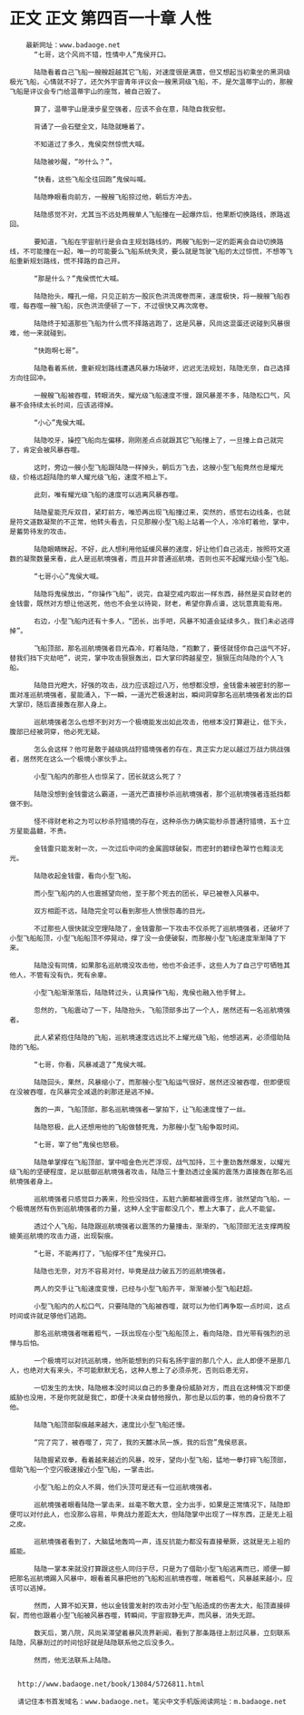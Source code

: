 # 正文 正文 第四百一十章 人性
        最新网址：www.badaoge.net
          “七哥，这个风尚不错，性情中人”鬼侯开口。
      
          陆隐看着自己飞船一艘艘超越其它飞船，对速度很是满意，但又想起当初乘坐的黑洞级极光飞船，心情就不好了，还欠外宇宙青年评议会一艘黑洞级飞船，不，是欠温蒂宇山的，那艘飞船是评议会专门给温蒂宇山的座驾，被自己毁了。
      
          算了，温蒂宇山是漫步星空强者，应该不会在意，陆隐自我安慰。
      
          背诵了一会石壁全文，陆隐就睡着了。
      
          不知道过了多久，鬼侯突然惊慌大喊。
      
          陆隐被吵醒，“吵什么？”。
      
          “快看，这些飞船全往回跑”鬼侯叫喊。
      
          陆隐睁眼看向前方，一艘艘飞船掠过他，朝后方冲去。
      
          陆隐感觉不对，尤其当不远处两艘单人飞船撞在一起爆炸后，他果断切换路线，原路返回。
      
          要知道，飞船在宇宙航行是会自主规划路线的，两艘飞船到一定的距离会自动切换路线，不可能撞在一起，唯一的可能要么飞船系统失灵，要么就是驾驶飞船的太过惊慌，不想等飞船重新规划路线，慌不择路的自己开。
      
          “那是什么？”鬼侯慌忙大喊。
      
          陆隐抬头，瞳孔一缩，只见正前方一股灰色洪流席卷而来，速度极快，将一艘艘飞船吞噬，每吞噬一艘飞船，灰色洪流便顿了一下，不过很快又再次席卷。
      
          陆隐终于知道那些飞船为什么慌不择路逃跑了，这是风暴，风尚这混蛋还说碰到风暴很难，他一来就碰到。
      
          “快跑啊七哥”。
      
          陆隐看着系统，重新规划路线遭遇风暴力场破坏，迟迟无法规划，陆隐无奈，自己选择方向往回冲。
      
          一艘艘飞船被吞噬，转眼消失，耀光级飞船速度不慢，跟风暴差不多，陆隐松口气，风暴不会持续太长时间，应该逃得掉。
      
          “小心”鬼侯大喊。
      
          陆隐咬牙，操控飞船向左偏移，刚刚差点点就跟其它飞船撞上了，一旦撞上自己就完了，肯定会被风暴吞噬。
      
          这时，旁边一艘小型飞船跟陆隐一样掉头，朝后方飞去，这艘小型飞船竟然也是耀光级，价格远超陆隐的单人耀光级飞船，速度不相上下。
      
          此刻，唯有耀光级飞船的速度可以逃离风暴吞噬。
      
          陆隐星能充斥双目，紧盯前方，唯恐再出现飞船撞过来，突然的，感觉右边线条，也就是符文道数凝聚的不正常，他转头看去，只见那艘小型飞船上站着一个人，冷冷盯着他，掌中，是蓄势待发的攻击。
      
          陆隐眼睛眯起，不好，此人想利用他延缓风暴的速度，好让他们自己逃走，按照符文道数的凝聚数量来看，此人是巡航境强者，而且并非普通巡航境，否则也买不起耀光级小型飞船。
      
          “七哥小心”鬼侯大喊。
      
          陆隐将鬼侯放出，“你操作飞船”，说完，自凝空戒内取出一样东西，赫然是买自财老的金钱雷，既然对方想让他送死，他也不会坐以待毙，财老，希望你靠点谱，这玩意真能有用。
      
          右边，小型飞船内还有十多人，“团长，出手吧，风暴不知道会延续多久，我们未必逃得掉”。
      
          飞船顶部，那名巡航境强者目光森冷，盯着陆隐，“抱歉了，要怪就怪你自己运气不好，替我们挡下灾劫吧”，说完，掌中攻击狠狠轰出，巨大掌印跨越星空，狠狠压向陆隐的个人飞船。
      
          陆隐目光瞪大，好强的攻击，战力应该超过八万，他想都没想，金钱雷未被密封的那一面对准巡航境强者，星能涌入，下一瞬，一道光芒极速射出，瞬间洞穿那名巡航境强者发出的巨大掌印，随后直接轰在那人身上。
      
          巡航境强者怎么也想不到对方一个极境能发出如此攻击，他根本没打算避让，低下头，腹部已经被洞穿，他必死无疑。
      
          怎么会这样？他可是敢于越级挑战狩猎境强者的存在，真正实力足以越过万战力挑战强者，居然死在这么一个极境小家伙手上。
      
          小型飞船内的那些人也惊呆了，团长就这么死了？
      
          陆隐没想到金钱雷这么霸道，一道光芒直接秒杀巡航境强者，那个巡航境强者连抵挡都做不到。
      
          怪不得财老称之为可以秒杀狩猎境的存在，这种杀伤力确实能秒杀普通狩猎境，五十立方星能晶髓，不贵。
      
          金钱雷只能发射一次，一次过后中间的金属圆球破裂，而密封的碧绿色翠竹也黯淡无光。
      
          陆隐收起金钱雷，看向小型飞船。
      
          而小型飞船内的人也震撼望向他，至于那个死去的团长，早已被卷入风暴中。
      
          双方相距不远，陆隐完全可以看到那些人愤恨怨毒的目光。
      
          不过那些人很快就没空理陆隐了，金钱雷那一下攻击不仅杀死了巡航境强者，还破坏了小型飞船船顶，小型飞船船顶不停晃动，撑了没一会便破裂，而那艘小型飞船速度渐渐降了下来。
      
          陆隐没有同情，如果那名巡航境没攻击他，他也不会还手，这些人为了自己宁可牺牲其他人，不管有没有仇，死有余辜。
      
          小型飞船渐渐落后，陆隐转过头，认真操作飞船，鬼侯也融入他手臂上。
      
          忽然的，飞船震动了一下，陆隐抬头，飞船顶部多出了一个人，居然还有一名巡航境强者。
      
          此人紧紧抱住陆隐的飞船，巡航境速度远远比不上耀光级飞船，他想逃离，必须借助陆隐的飞船。
      
          “七哥，你看，风暴减退了”鬼侯大喊。
      
          陆隐回头，果然，风暴缩小了，而那艘小型飞船运气很好，居然还没被吞噬，但即便现在没被吞噬，在风暴完全减退的刹那还是逃不掉。
      
          轰的一声，飞船顶部，那名巡航境强者一掌拍下，让飞船速度慢了一丝。
      
          陆隐怒极，此人还想用他的飞船做替死鬼，为那艘小型飞船争取时间。
      
          “七哥，宰了他”鬼侯也怒极。
      
          陆隐单掌撑在飞船顶部，掌中暗金色光芒浮现，战气加持，三十重劲轰然爆发，以耀光级飞船的坚硬程度，足以抵御巡航境强者攻击，陆隐三十重劲透过金属的震荡力直接轰在那名巡航境强者身上。
      
          巡航境强者只感觉巨力袭来，险些没挡住，五脏六腑都被震得生疼，骇然望向飞船，一个极境居然有伤到巡航境强者的力量，这种人全宇宙都没几个，惹上大事了，此人不能留。
      
          透过个人飞船，陆隐跟巡航境强者以震荡的力量撞击，渐渐的，飞船顶部无法支撑两股媲美巡航境的攻击力道，出现裂痕。
      
          “七哥，不能再打了，飞船撑不住”鬼侯开口。
      
          陆隐也无奈，对方不容易对付，毕竟是战力破五万的巡航境强者。
      
          两人的交手让飞船速度变慢，已经与小型飞船齐平，渐渐被小型飞船赶超。
      
          小型飞船内的人松口气，只要陆隐的飞船被吞噬，就可以为他们再争取一点时间，这点时间或许就足够他们逃跑。
      
          那名巡航境强者喘着粗气，一跃出现在小型飞船船顶上，看向陆隐，目光带有强烈的忌惮与后怕。
      
          一个极境可以对抗巡航境，他所能想到的只有名扬宇宙的那几个人，此人即便不是那几人，也绝对大有来头，不可能默默无名，这种人惹上了必须杀死，否则后患无穷。
      
          一切发生的太快，陆隐根本没时间以自己的多重身份威胁对方，而且在这种情况下即便威胁也没用，不是你死就是我亡，即便十决亲自替他报仇，那也是以后的事，他的身份救不了他。
      
          陆隐飞船顶部裂痕越来越大，速度比小型飞船还慢。
      
          “完了完了，被吞噬了，完了，我的天麓冰凤一族，我的后宫”鬼侯悲哀。
      
          陆隐握紧双拳，看着越来越近的风暴，咬牙，望向小型飞船，猛地一拳打碎飞船顶部，借助飞船一个空闪极速接近小型飞船，一掌击出。
      
          小型飞船上的众人不屑，他们头顶可是还有一位巡航境强者。
      
          巡航境强者眼看陆隐一掌击来，丝毫不敢大意，全力出手，如果是正常情况下，陆隐即便可以对付此人，也没那么容易，毕竟战力差距太大，但陆隐掌中出现了一样东西，正是无上祖之皮。
      
          巡航境强者看到了，大脑猛地轰鸣一声，连反抗能力都没有直接晕厥，这就是无上祖的威能。
      
          陆隐一掌本来就没打算跟这些人同归于尽，只是为了借助小型飞船逃离而已，顺便一脚把那名巡航境踢入风暴中，眼看着风暴把他的飞船和巡航境吞噬，喘着粗气，风暴越来越小，应该可以逃掉。
      
          然而，人算不如天算，他以金钱雷发射的攻击对小型飞船造成的伤害太大，船顶直接碎裂，而他也跟着小型飞船被风暴吞噬，转瞬间，宇宙寂静无声，而风暴，消失无踪。
      
          数天后，第八院，风尚呆滞望着暴风流界新闻，看到了那条路径上刮过风暴，立刻联系陆隐，风暴刮过的时间恰好就是陆隐联系他之后没多久。
      
          然而，他无法联系上陆隐。
      
      
      http://www.badaoge.net/book/13084/5726811.html
      
      请记住本书首发域名：www.badaoge.net。笔尖中文手机版阅读网址：m.badaoge.net